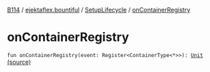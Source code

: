 [B114](../../index.md) / [ejektaflex.bountiful](../index.md) / [SetupLifecycle](index.md) / [onContainerRegistry](./on-container-registry.md)

# onContainerRegistry

`fun onContainerRegistry(event: Register<ContainerType<*>>): `[`Unit`](https://kotlinlang.org/api/latest/jvm/stdlib/kotlin/-unit/index.html) [(source)](https://github.com/ejektaflex/Bountiful/tree/develop/src/main/kotlin/ejektaflex/bountiful/SetupLifecycle.kt#L211)